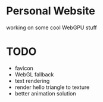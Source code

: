 # Personal Website

working on some cool WebGPU stuff

# TODO
- favicon
- WebGL fallback
- text rendering
- render hello triangle to texture
- better animation solution